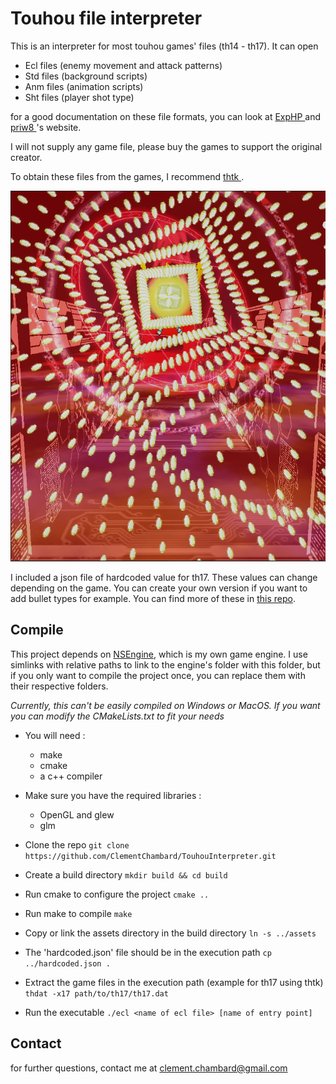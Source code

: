 # Touhou file interpreter

This is an interpreter for most touhou games' files (th14 - th17).
It can open
- Ecl files (enemy movement and attack patterns)
- Std files (background scripts)
- Anm files (animation scripts)
- Sht files (player shot type)

for a good documentation on these file formats, you can look at <a href="https://exphp.github.io/thpages/"> ExpHP </a> and <a href="https://priw8.github.io/"> priw8 </a>'s website.

I will not supply any game file, please buy the games to support the original creator.

To obtain these files from the games, I recommend <a href="https://github.com/thpatch/thtk"> thtk </a>.

<img src="./screenshot.png">

I included a json file of hardcoded value for th17. These values can change depending on the game. You can create your own version if you want to add bullet types for example.
You can find more of these in <a href='https://github.com/ClementChambard/TouhouHardcodedData'>this repo</a>.

## Compile

This project depends on <a href="https://github.com/ClementChambard/NSEngine">NSEngine</a>, which is my own game engine.
I use simlinks with relative paths to link to the engine's folder with this folder, but if you only want to compile the project once, you can replace them with their respective folders.

*Currently, this can't be easily compiled on Windows or MacOS. If you want you can modify the CMakeLists.txt to fit your needs*

* You will need :
  - make
  - cmake
  - a c++ compiler

* Make sure you have the required libraries :
  - OpenGL and glew
  - glm

* Clone the repo
 `git clone https://github.com/ClementChambard/TouhouInterpreter.git`

* Create a build directory
 `mkdir build && cd build`

* Run cmake to configure the project
 `cmake ..`

* Run make to compile
 `make`

* Copy or link the assets directory in the build directory
 `ln -s ../assets`

* The 'hardcoded.json' file should be in the execution path
 `cp ../hardcoded.json .`

* Extract the game files in the execution path (example for th17 using thtk)
 `thdat -x17 path/to/th17/th17.dat`

* Run the executable
 `./ecl <name of ecl file> [name of entry point]`


## Contact

for further questions, contact me at clement.chambard@gmail.com
